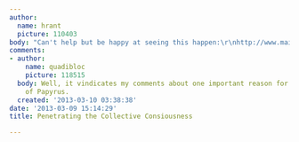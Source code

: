 ```yaml
---
author:
  name: hrant
  picture: 110403
body: "Can't help but be happy at seeing this happen:\r\nhttp://www.mail.com/news/us/1943004-vt-paper-defends-fry-rice-sign-supporting-team.html#.7518-stage-hero1-6\r\n\r\nhhp\r\n"
comments:
- author:
    name: quadibloc
    picture: 118515
  body: Well, it vindicates my comments about one important reason for the popularity
    of Papyrus.
  created: '2013-03-10 03:38:38'
date: '2013-03-09 15:14:29'
title: Penetrating the Collective Consiousness

---
```

